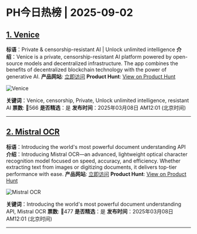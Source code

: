 # PH今日热榜 | 2025-09-02

## [1. Venice](https://www.producthunt.com/posts/venice-3)
**标语**：Private & censorship-resistant AI | Unlock unlimited intelligence
**介绍**：Venice is a private, censorship-resistant AI platform powered by open-source models and decentralized infrastructure. The app combines the benefits of decentralized blockchain technology with the power of generative AI.
**产品网站**: [立即访问](https://www.producthunt.com/r/4D6Z6F7I3SXTGN)
**Product Hunt**: [View on Product Hunt](https://www.producthunt.com/posts/venice-3)

![Venice](https://ph-files.imgix.net/97baee49-6dda-47f5-8a47-91d2c56e1976.jpeg)

**关键词**：Venice, censorship, Private, Unlock unlimited intelligence, resistant AI
**票数**: 🔺566
**是否精选**：是
**发布时间**：2025年03月08日 AM12:01 (北京时间)

---

## [2. Mistral OCR](https://www.producthunt.com/posts/mistral-ocr)
**标语**：Introducing the world's most powerful document understanding API
**介绍**：Introducing Mistral OCR—an advanced, lightweight optical character recognition model focused on speed, accuracy, and efficiency. Whether extracting text from images or digitizing documents, it delivers top-tier performance with ease.
**产品网站**: [立即访问](https://www.producthunt.com/r/SPXNTAWQSVRLGH)
**Product Hunt**: [View on Product Hunt](https://www.producthunt.com/posts/mistral-ocr)

![Mistral OCR](https://ph-files.imgix.net/4224517b-29e4-4944-98c9-2eee59374870.png)

**关键词**：Introducing the world's most powerful document understanding API, Mistral OCR
**票数**: 🔺477
**是否精选**：是
**发布时间**：2025年03月08日 AM12:01 (北京时间)

---

